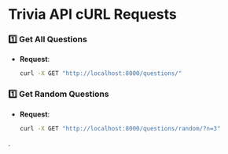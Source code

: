 # Trivia API cURL Requests

### 1️⃣ Get All Questions
- **Request**:
  ```bash
  curl -X GET "http://localhost:8000/questions/"

### 1️⃣ Get Random Questions
- **Request**:
  ```bash
  curl -X GET "http://localhost:8000/questions/random/?n=3"


.